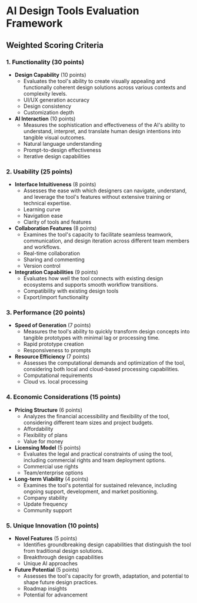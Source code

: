 # AI Design Tools Evaluation Framework

## Weighted Scoring Criteria

### 1. Functionality (30 points)
- **Design Capability** (10 points)
  - Evaluates the tool's ability to create visually appealing and functionally coherent design solutions across various contexts and complexity levels.
  - UI/UX generation accuracy
  - Design consistency
  - Customization depth
- **AI Interaction** (10 points)
  - Measures the sophistication and effectiveness of the AI's ability to understand, interpret, and translate human design intentions into tangible visual outcomes.
  - Natural language understanding
  - Prompt-to-design effectiveness
  - Iterative design capabilities

### 2. Usability (25 points)
- **Interface Intuitiveness** (8 points)
  - Assesses the ease with which designers can navigate, understand, and leverage the tool's features without extensive training or technical expertise.
  - Learning curve
  - Navigation ease
  - Clarity of tools and features
- **Collaboration Features** (8 points)
  - Examines the tool's capacity to facilitate seamless teamwork, communication, and design iteration across different team members and workflows.
  - Real-time collaboration
  - Sharing and commenting
  - Version control
- **Integration Capabilities** (9 points)
  - Evaluates how well the tool connects with existing design ecosystems and supports smooth workflow transitions.
  - Compatibility with existing design tools
  - Export/import functionality

### 3. Performance (20 points)
- **Speed of Generation** (7 points)
  - Measures the tool's ability to quickly transform design concepts into tangible prototypes with minimal lag or processing time.
  - Rapid prototype creation
  - Responsiveness to prompts
- **Resource Efficiency** (7 points)
  - Assesses the computational demands and optimization of the tool, considering both local and cloud-based processing capabilities.
  - Computational requirements
  - Cloud vs. local processing

### 4. Economic Considerations (15 points)
- **Pricing Structure** (6 points)
  - Analyzes the financial accessibility and flexibility of the tool, considering different team sizes and project budgets.
  - Affordability
  - Flexibility of plans
  - Value for money
- **Licensing Model** (5 points)
  - Evaluates the legal and practical constraints of using the tool, including commercial rights and team deployment options.
  - Commercial use rights
  - Team/enterprise options
- **Long-term Viability** (4 points)
  - Examines the tool's potential for sustained relevance, including ongoing support, development, and market positioning.
  - Company stability
  - Update frequency
  - Community support

### 5. Unique Innovation (10 points)
- **Novel Features** (5 points)
  - Identifies groundbreaking design capabilities that distinguish the tool from traditional design solutions.
  - Breakthrough design capabilities
  - Unique AI approaches
- **Future Potential** (5 points)
  - Assesses the tool's capacity for growth, adaptation, and potential to shape future design practices.
  - Roadmap insights
  - Potential for advancement